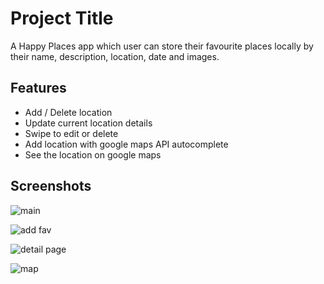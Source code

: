
# Project Title

A Happy Places app which user can store their favourite places locally by their name, description, location, date and images.



## Features

- Add / Delete location
- Update current location details
- Swipe to edit or delete
- Add location with google maps API autocomplete
- See the location on google maps

## Screenshots

![main](https://user-images.githubusercontent.com/101017069/202225041-75b1c0c1-cf3b-400b-a044-ae698e85a026.PNG)

![add fav](https://user-images.githubusercontent.com/101017069/202225251-b95f7212-bc8e-4807-bd4d-cb604eb1afbd.PNG)

![detail page](https://user-images.githubusercontent.com/101017069/202225412-d08af48a-10fd-4417-baf5-1a39671c7931.PNG)

![map](https://user-images.githubusercontent.com/101017069/202225517-d000c321-c603-40f8-8fee-cf7fb6f8a619.PNG)
